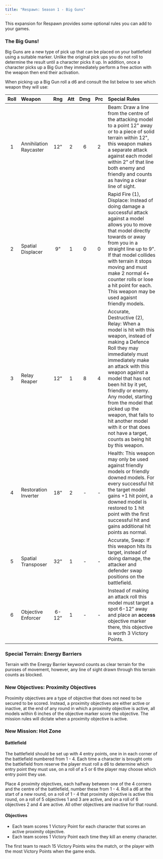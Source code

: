 ```yaml
---
title: "Respawn: Season 1 - Big Guns"
---
```


This expansion for Respawn provides some optional rules you can add to your games.

### The Big Guns!

Big Guns are a new type of pick up that can be placed on your battlefield using a suitable marker. Unlike the original pick ups you do not roll to determine the result until a character picks it up. In addition, once a character picks up a Big Gun they immediately perform a free action with the weapon then end their activation.

When picking up a Big Gun roll a d6 and consult the list below to see which weapon they will use:

| Roll | Weapon | Rng | Att | Dmg | Prc | Special Rules |
| :--: | :----- | :-: | :-: | :-: | :-: | :------------ |
| 1 | Annihilation Raycaster | 12" |  2  |  6  |  2  | Beam: Draw a line from the centre of the attacking model to a point 12" away or to a piece of solid terrain within 12", this weapon makes a separate attack against each model within 2" of that line both enemy and friendly and counts as having a clear line of sight. |
| 2 | Spatial Displacer | 9"  |  1  |  0  |  0  | Rapid Fire (1), Displace: Instead of doing damage a successful attack against a model allows you to move that model directly towards or away from you in a straight line up to 9". If that model collides with terrain it stops moving and must make 2 normal 4+ counter rolls or lose a hit point for each. This weapon may be used agaisnt friendly models. |
| 3 | Relay Reaper | 12" |  1  |  8  |  4  | Accurate, Destructive (2), Relay: When a model is hit with this weapon, instead of making a Defence Roll they may immediately must immediately make an attack with this weapon against a model that has not been hit by it yet, friendly or enemy. Any model, starting from the model that picked up the weapon, that fails to hit another model with it or that does not have a target, counts as being hit by this weapon. |
|  4   | Restoration Inverter | 18" |  2  |  -  |  -  | Health: This weapon may only be used against friendly models or friendly downed models. For every successful hit the target model gains +1 hit point, a downed model is restored to 1 hit point with the first successful hit and gains additional hit points as normal. |
|  5   | Spatial Transposer | 32" |  1  |  -  |  -  | Accurate, Swap: If this weapon hits its target, instead of doing damage, the attacker and defender swap positions on the battlefield.  |
|  6   | Objective Enforcer |6-12"|  1  |  -  |  -  | Instead of making an attack roll this model must target a spot 6-12" away and place an **access** objective marker there, this objective is worth 3 Victory Points. |

### Special Terrain: Energy Barriers

Terrain with the Energy Barrier keyword counts as clear terrain for the puroses of movement, however, any line of sight drawn through this terrain counts as blocked.

### New Objectives: Proximity Objectives

Proximity objectives are a type of objective that does not need to be secured to be scored. Instead, a proximity objectives are either active or inactive, at the end of any round in which a proximity objective is active, all models within 6 inches of the objective marker score the objective. The mission rules will dictate when a proximity objective is active.

### New Mission: Hot Zone

#### Battlefield

The battlefield should be set up with 4 entry points, one in in each corner of the battlefield numbered from 1 - 4. Each time a character is brought onto the battlefield from reserve the player must roll a d6 to determine which entry point they must use, on a roll of a 5 or 6 the player may choose which entry point they use.

Place 4 proximity objectives, each halfway between one of the 4 corners and the centre of the battlefield, number these from 1 - 4. Roll a d6 at the start of a new round, on a roll of 1 - 4 that proximity objective is active this round, on a roll of 5 objectives 1 and 3 are active, and on a roll of 6 objectives 2 and 4 are active. All other objectives are inactive for that round.

#### Objectives

- Each team scores 1 Victory Point for each character that scores an active proximity objective.
- Each team scores 1 Victory Point each time they kill an enemy character.

The first team to reach 15 Victory Points wins the match, or the player with the most Victory Points when the game ends.
